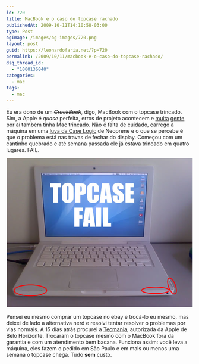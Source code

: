 ```yaml
---
id: 720
title: MacBook e o caso do topcase rachado
publishedAt: 2009-10-11T14:10:58-03:00
type: Post
ogImage: /images/og-images/720.png
layout: post
guid: https://leonardofaria.net/?p=720
permalink: /2009/10/11/macbook-e-o-caso-do-topcase-rachado/
dsq_thread_id:
  - "1000136040"
categories:
  - mac
tags:
  - mac
---
```

Eu era dono de um _<s>CrackBook</s>_, digo, MacBook com o topcase trincado. Sim, a Apple é _quase_ perfeita, erros de projeto acontecem e [muita](http://macmagazine.uol.com.br/forum/index.php?showtopic=2398) [gente](http://forums.macrumors.com/showthread.php?t=410910) por aí também tinha Mac trincado. Não é falta de cuidado, carrego a máquina em uma [luva da Case Logic](http://www.ebolsas.com.br/sistema/ListaProdutos.asp?IDLoja=2024&Y=2039874215807&Det=True&IDProduto=1528567&q=Luva+%2F+Capa+Notebook+15%2E4%22+Macbook+Pro+%2F+Ibook+Case+logic+Neoprene) de Neoprene e o que se percebe é que o problema está nas travas de fechar do display. Começou com um cantinho quebrado e até semana passada ele já estava trincado em quatro lugares. FAIL.

<center>
  <img src="/wp-content/uploads/2009/10/topcase.jpg" alt="topcase" title="topcase" />
</center>

Pensei eu mesmo comprar um topcase no ebay e trocá-lo eu mesmo, mas deixei de lado a alternativa nerd e resolvi tentar resolver o problemas por vias normais. A 15 dias atrás procurei a [Tecmania](http://www.tecmania.com.br), autorizada da Apple de Belo Horizonte. Trocaram o topcase mesmo com o MacBook fora da garantia e com um atendimento bem bacana. Funciona assim: você leva a máquina, eles fazem o pedido em São Paulo e em mais ou menos uma semana o topcase chega. Tudo **sem** custo.
